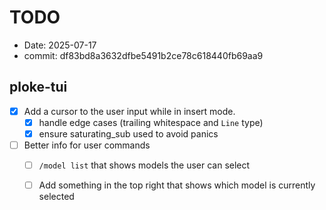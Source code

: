 # TODO

- Date: 2025-07-17
- commit: df83bd8a3632dfbe5491b2ce78c618440fb69aa9

## ploke-tui

- [x] Add a cursor to the user input while in insert mode.
  - [x] handle edge cases (trailing whitespace and `Line` type)
  - [x] ensure saturating_sub used to avoid panics
- [ ] Better info for user commands
  - [ ] `/model list` that shows models the user can select
  - [ ] Add something in the top right that shows which model is currently selected

